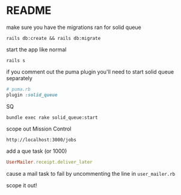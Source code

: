 # README

make sure you have the migrations ran for solid queue
```shell
rails db:create && rails db:migrate
```

start the app like normal
```shell
rails s
```

if you comment out the puma plugin you'll need to start solid queue separately
```ruby
# puma.rb
plugin :solid_queue
```

SQ
```shell
bundle exec rake solid_queue:start
```

scope out Mission Control
```
http://localhost:3000/jobs
```

add a que task (or 1000)
```ruby
UserMailer.receipt.deliver_later
```
cause a mail task to fail by uncommenting the line in `user_mailer.rb`

scope it out!
